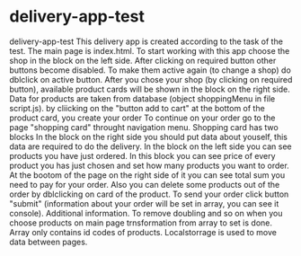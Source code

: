# delivery-app-test
delivery-app-test
This delivery app is created according to the task of the test. 
The main page is index.html. 
To start working with this app
choose the shop in the block on the left side.
After clicking on required button other buttons become disabled.
To make them active again (to change a shop) do dblclick on active button.
After you chose your shop (by clicking on required button), available product cards will be shown in the block on the right side.
Data for products are taken from database (object  shoppingMenu in file script.js).
by cliicking on the "button add to cart" at the bottom of the product card, you create your order
To continue on your order go to the page "shopping card" throught navigation menu.
Shopping card has two blocks
In the block on the right side you should put data about youself, this data are required to do the delivery.
In the block on the left side you can see products you have just ordered.
In this block you can  see price of every product you has just chosen and set how many products you want to order.
At the bootom of the page  on the right side of it  you can see total sum you need to pay for your order.
Also you can delete some products out of the order by dblclicking on card of the product.
To send your order click button "submit" (information about your order will be set in array, you can see it console).
Additional information.
To remove doubling and so on  when you choose products on main page trnsformation from array to set is done.
Array only contains id codes of products.
Localstorrage is used to move data between pages. 
